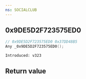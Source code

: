 ```yaml
---
ns: SOCIALCLUB
---
```

## 0x9DE5D2F723575ED0

```c
// 0x9DE5D2F723575ED0 0x37DD48B5
Any _0x9DE5D2F723575ED0();
```

```
Introduced: v323
```


## Return value
